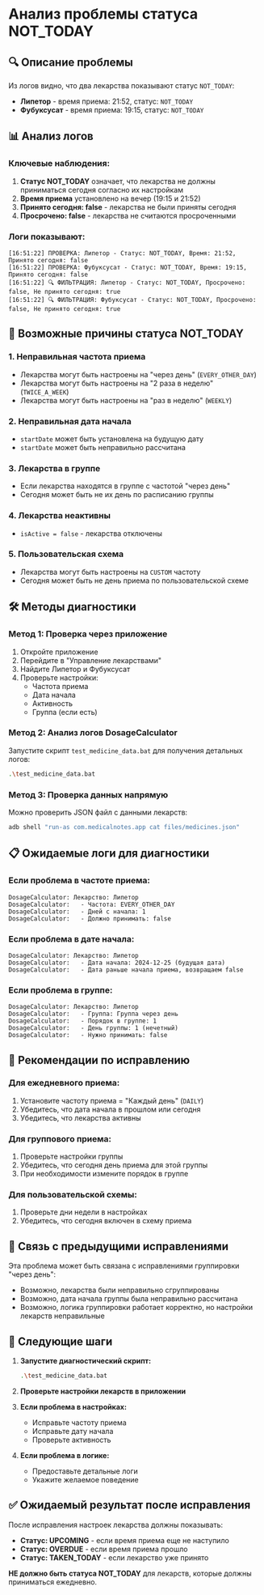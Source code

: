 # Анализ проблемы статуса NOT_TODAY

## 🔍 **Описание проблемы**

Из логов видно, что два лекарства показывают статус `NOT_TODAY`:
- **Липетор** - время приема: 21:52, статус: `NOT_TODAY`
- **Фубуксусат** - время приема: 19:15, статус: `NOT_TODAY`

## 📊 **Анализ логов**

### **Ключевые наблюдения:**
1. **Статус NOT_TODAY** означает, что лекарства не должны приниматься сегодня согласно их настройкам
2. **Время приема** установлено на вечер (19:15 и 21:52)
3. **Принято сегодня: false** - лекарства не были приняты сегодня
4. **Просрочено: false** - лекарства не считаются просроченными

### **Логи показывают:**
```
[16:51:22] ПРОВЕРКА: Липетор - Статус: NOT_TODAY, Время: 21:52, Принято сегодня: false
[16:51:22] ПРОВЕРКА: Фубуксусат - Статус: NOT_TODAY, Время: 19:15, Принято сегодня: false
[16:51:22] 🔍 ФИЛЬТРАЦИЯ: Липетор - Статус: NOT_TODAY, Просрочено: false, Не принято сегодня: true
[16:51:22] 🔍 ФИЛЬТРАЦИЯ: Фубуксусат - Статус: NOT_TODAY, Просрочено: false, Не принято сегодня: true
```

## 🔧 **Возможные причины статуса NOT_TODAY**

### **1. Неправильная частота приема**
- Лекарства могут быть настроены на "через день" (`EVERY_OTHER_DAY`)
- Лекарства могут быть настроены на "2 раза в неделю" (`TWICE_A_WEEK`)
- Лекарства могут быть настроены на "раз в неделю" (`WEEKLY`)

### **2. Неправильная дата начала**
- `startDate` может быть установлена на будущую дату
- `startDate` может быть неправильно рассчитана

### **3. Лекарства в группе**
- Если лекарства находятся в группе с частотой "через день"
- Сегодня может быть не их день по расписанию группы

### **4. Лекарства неактивны**
- `isActive = false` - лекарства отключены

### **5. Пользовательская схема**
- Лекарства могут быть настроены на `CUSTOM` частоту
- Сегодня может быть не день приема по пользовательской схеме

## 🛠️ **Методы диагностики**

### **Метод 1: Проверка через приложение**
1. Откройте приложение
2. Перейдите в "Управление лекарствами"
3. Найдите Липетор и Фубуксусат
4. Проверьте настройки:
   - Частота приема
   - Дата начала
   - Активность
   - Группа (если есть)

### **Метод 2: Анализ логов DosageCalculator**
Запустите скрипт `test_medicine_data.bat` для получения детальных логов:
```bash
.\test_medicine_data.bat
```

### **Метод 3: Проверка данных напрямую**
Можно проверить JSON файл с данными лекарств:
```bash
adb shell "run-as com.medicalnotes.app cat files/medicines.json"
```

## 📋 **Ожидаемые логи для диагностики**

### **Если проблема в частоте приема:**
```
DosageCalculator: Лекарство: Липетор
DosageCalculator:   - Частота: EVERY_OTHER_DAY
DosageCalculator:   - Дней с начала: 1
DosageCalculator:   - Должно принимать: false
```

### **Если проблема в дате начала:**
```
DosageCalculator: Лекарство: Липетор
DosageCalculator:   - Дата начала: 2024-12-25 (будущая дата)
DosageCalculator:   - Дата раньше начала приема, возвращаем false
```

### **Если проблема в группе:**
```
DosageCalculator: Лекарство: Липетор
DosageCalculator:   - Группа: Группа через день
DosageCalculator:   - Порядок в группе: 1
DosageCalculator:   - День группы: 1 (нечетный)
DosageCalculator:   - Нужно принимать: false
```

## 🎯 **Рекомендации по исправлению**

### **Для ежедневного приема:**
1. Установите частоту приема = "Каждый день" (`DAILY`)
2. Убедитесь, что дата начала в прошлом или сегодня
3. Убедитесь, что лекарства активны

### **Для группового приема:**
1. Проверьте настройки группы
2. Убедитесь, что сегодня день приема для этой группы
3. При необходимости измените порядок в группе

### **Для пользовательской схемы:**
1. Проверьте дни недели в настройках
2. Убедитесь, что сегодня включен в схему приема

## 🔄 **Связь с предыдущими исправлениями**

Эта проблема может быть связана с исправлениями группировки "через день":
- Возможно, лекарства были неправильно сгруппированы
- Возможно, дата начала группы была неправильно рассчитана
- Возможно, логика группировки работает корректно, но настройки лекарств неправильные

## 📝 **Следующие шаги**

1. **Запустите диагностический скрипт:**
   ```bash
   .\test_medicine_data.bat
   ```

2. **Проверьте настройки лекарств в приложении**

3. **Если проблема в настройках:**
   - Исправьте частоту приема
   - Исправьте дату начала
   - Проверьте активность

4. **Если проблема в логике:**
   - Предоставьте детальные логи
   - Укажите желаемое поведение

## ✅ **Ожидаемый результат после исправления**

После исправления настроек лекарства должны показывать:
- **Статус: UPCOMING** - если время приема еще не наступило
- **Статус: OVERDUE** - если время приема прошло
- **Статус: TAKEN_TODAY** - если лекарство уже принято

**НЕ должно быть статуса NOT_TODAY** для лекарств, которые должны приниматься ежедневно. 